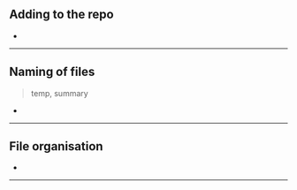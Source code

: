 
## Adding to the repo
> 
- 
---

## Naming of files
> temp, summary
- 
---

## File organisation
> 
- 
---

